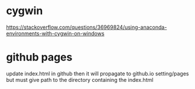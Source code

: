 # cygwin
https://stackoverflow.com/questions/36969824/using-anaconda-environments-with-cygwin-on-windows

# github pages
update index.html in github then it will propagate to github.io
setting/pages
but must give path to the directory containing the index.html 

